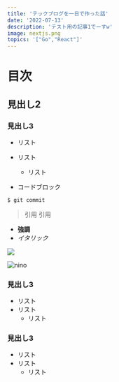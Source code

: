 ```yaml
---
title: 'テックブログを一日で作った話'
date: '2022-07-13'
description: 'テスト用の記事1でーすw'
image: nextjs.png
topics: '["Go","React"]'
---
```


# 目次
## 見出し2
### 見出し3
- リスト
- リスト
  - リスト

- コードブロック
```sh
$ git commit
```

>引用
>引用

- **強調**
- _イタリック_

<img src="./images/img1.png">

![nino](./images/img1.png)

### 見出し3
- リスト
- リスト
  - リスト

### 見出し3
- リスト
- リスト
  - リスト